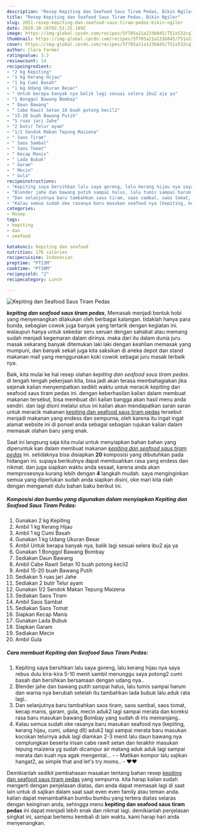 ```yaml
---
description: "Resep Kepiting dan Seafood Saus Tiram Pedas, Bikin Ngiler"
title: "Resep Kepiting dan Seafood Saus Tiram Pedas, Bikin Ngiler"
slug: 2051-resep-kepiting-dan-seafood-saus-tiram-pedas-bikin-ngiler
date: 2020-10-16T02:51:25.189Z
image: https://img-global.cpcdn.com/recipes/5f785a21a133b845/751x532cq70/kepiting-dan-seafood-saus-tiram-pedas-foto-resep-utama.jpg
thumbnail: https://img-global.cpcdn.com/recipes/5f785a21a133b845/751x532cq70/kepiting-dan-seafood-saus-tiram-pedas-foto-resep-utama.jpg
cover: https://img-global.cpcdn.com/recipes/5f785a21a133b845/751x532cq70/kepiting-dan-seafood-saus-tiram-pedas-foto-resep-utama.jpg
author: Clara Farmer
ratingvalue: 3.2
reviewcount: 14
recipeingredient:
- "2 kg Kepiting"
- "1 kg Kerang Hijau"
- "1 kg Cumi Basah"
- "1 kg Udang Ukuran Besar"
- " Untuk berapa banyak nya balik lagi sesuai selera ibu2 aja ya"
- "1 Bonggol Bawang Bombay"
- " Daun Bawang"
- " Cabe Rawit Setan 10 buah potong kecil2"
- "15-20 buah Bawang Putih"
- "5 ruas jari Jahe"
- "2 butir Telur ayam"
- "1/2 Sendok Makan Tepung Maizena"
- " Saos Tiram"
- " Saos Sambal"
- " Saos Tomat"
- " Kecap Manis"
- " Lada Bubuk"
- " Garam"
- " Mecin"
- " Gula"
recipeinstructions:
- "Kepiting saya bersihkan lalu saya goreng, lalu kerang hijau nya saya rebus dulu kira-kira 5-10 menit sambil menunggu saya potong2 cumi basah dan bersihkan bersamaan dengan udang nya.."
- "Blender jahe dan bawang putih sampai halus, lalu tumis sampai harum dan warna nya berubah setelah itu tambahkan lada bubuk lalu aduk rata lagi.."
- "Dan selanjutnya baru tambahkan saos tiram, saos sambal, saos tomat, kecap manis, garam, gula, mecin aduk2 lagi sampai merata dan koreksi rasa baru masukan bawang Bombay yang sudah di iris memanjang.."
- "Kalau semua sudah oke rasanya baru masukan seafood nya (kepiting, kerang hijau, cumi, udang dll) aduk2 lagi sampai merata baru masukan kocokan telurnya aduk lagi diamkan 2-3 menit lalu daun bawang nya cemplungkan beserta irisan cabe rawit setan dan terakhir masukan tepung maizena yg sudah dicampur air matang aduk aduk lagi sampai merata dan kuah nya agak mengental...   Matikan kompor lalu sajikan hangat2, as simple that and let&#39;s try moms..  ❤❤"
categories:
- Resep
tags:
- kepiting
- dan
- seafood

katakunci: kepiting dan seafood 
nutrition: 176 calories
recipecuisine: Indonesian
preptime: "PT23M"
cooktime: "PT30M"
recipeyield: "2"
recipecategory: Lunch

---
```



![Kepiting dan Seafood Saus Tiram Pedas](https://img-global.cpcdn.com/recipes/5f785a21a133b845/751x532cq70/kepiting-dan-seafood-saus-tiram-pedas-foto-resep-utama.jpg)

<b><i>kepiting dan seafood saus tiram pedas</i></b>, Memasak menjadi bentuk hobi yang menyenangkan dilakukan oleh berbagai kalangan. tidaklah hanya para bunda, sebagian cowok juga banyak yang tertarik dengan kegiatan ini. walaupun hanya untuk sekedar seru seruan dengan sahabat atau memang sudah menjadi kegemaran dalam dirinya. maka dari itu dalam dunia juru masak sekarang banyak ditemukan laki laki dengan keahlian memasak yang mumpuni, dan banyak sekali juga kita saksikan di aneka depot dan stand makanan mall yang menggunakan koki cowok sebagai juru masak terbaik nya.

Baik, kita mulai ke hal resep olahan <i>kepiting dan seafood saus tiram pedas</i>. di tengah tengah pekerjaan kita, bisa jadi akan terasa membahagiakan jika sejenak kalian menyempatkan sedikit waktu untuk meracik kepiting dan seafood saus tiram pedas ini. dengan keberhasilan kalian dalam membuat makanan tersebut, bisa membuat diri kalian bangga akan hasil menu anda sendiri. dan lagi disini melalui situs ini kalian akan mendapatkan saran saran untuk meracik makanan <u>kepiting dan seafood saus tiram pedas</u> tersebut menjadi makanan yang endess dan sempurna, oleh karena itu ingat ingat alamat website ini di ponsel anda sebagai sebagian rujukan kalian dalam memasak olahan baru yang enak.




Saat ini langsung saja kita mulai untuk menyiapkan bahan bahan yang diperuntuk kan dalam membuat makanan <u><i>kepiting dan seafood saus tiram pedas</i></u> ini. setidaknya bisa disiapkan <b>20</b> komposisi yang dibutuhkan pada hidangan ini. supaya berikutnya dapat membuahkan rasa yang endess dan nikmat. dan juga siapkan waktu anda sesaat, karena anda akan memprosesnya kurang lebih dengan <b>4</b> langkah mudah. saya menginginkan semua yang diperlukan sudah anda siapkan disini, oke mari kita olah dengan mengamati dulu bahan baku berikut ini.

<!--inarticleads1-->

##### Komposisi dan bumbu yang digunakan dalam menyiapkan Kepiting dan Seafood Saus Tiram Pedas:

1. Gunakan 2 kg Kepiting
1. Ambil 1 kg Kerang Hijau
1. Ambil 1 kg Cumi Basah
1. Gunakan 1 kg Udang Ukuran Besar
1. Ambil  Untuk berapa banyak nya, balik lagi sesuai selera ibu2 aja ya
1. Gunakan 1 Bonggol Bawang Bombay
1. Sediakan  Daun Bawang
1. Ambil  Cabe Rawit Setan 10 buah potong kecil2
1. Ambil 15-20 buah Bawang Putih
1. Sediakan 5 ruas jari Jahe
1. Sediakan 2 butir Telur ayam
1. Gunakan 1/2 Sendok Makan Tepung Maizena
1. Sediakan  Saos Tiram
1. Ambil  Saos Sambal
1. Sediakan  Saos Tomat
1. Siapkan  Kecap Manis
1. Gunakan  Lada Bubuk
1. Siapkan  Garam
1. Sediakan  Mecin
1. Ambil  Gula




<!--inarticleads2-->

##### Cara membuat Kepiting dan Seafood Saus Tiram Pedas:

1. Kepiting saya bersihkan lalu saya goreng, lalu kerang hijau nya saya rebus dulu kira-kira 5-10 menit sambil menunggu saya potong2 cumi basah dan bersihkan bersamaan dengan udang nya..
1. Blender jahe dan bawang putih sampai halus, lalu tumis sampai harum dan warna nya berubah setelah itu tambahkan lada bubuk lalu aduk rata lagi..
1. Dan selanjutnya baru tambahkan saos tiram, saos sambal, saos tomat, kecap manis, garam, gula, mecin aduk2 lagi sampai merata dan koreksi rasa baru masukan bawang Bombay yang sudah di iris memanjang..
1. Kalau semua sudah oke rasanya baru masukan seafood nya (kepiting, kerang hijau, cumi, udang dll) aduk2 lagi sampai merata baru masukan kocokan telurnya aduk lagi diamkan 2-3 menit lalu daun bawang nya cemplungkan beserta irisan cabe rawit setan dan terakhir masukan tepung maizena yg sudah dicampur air matang aduk aduk lagi sampai merata dan kuah nya agak mengental...  -  - Matikan kompor lalu sajikan hangat2, as simple that and let&#39;s try moms..  - ❤❤




Demikianlah sedikit pembahasan masakan tentang bahan resep <u>kepiting dan seafood saus tiram pedas</u> yang sempurna. kita harap kalian sudah mengerti dengan penjelasan diatas, dan anda dapat memasak lagi di saat lain untuk di sajikan dalam saat saat even even family atau teman anda. kalian dapat menambahkan bumbu bumbu yang tertera diatas selaras dengan keinginan anda, sehingga menu <b>kepiting dan seafood saus tiram pedas</b> ini dapat menjadi lebih enak dan nikmat lagi. demikianlah penjelasan singkat ini, sampai bertemu kembali di lain waktu. kami harap hari anda menyenangkan.
